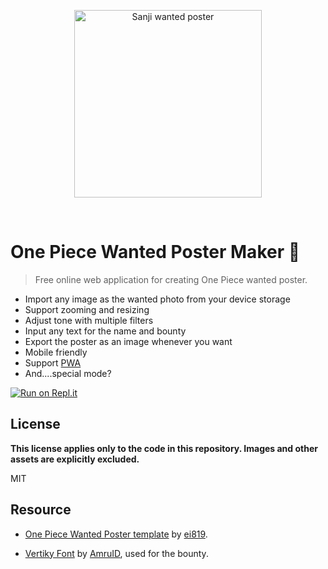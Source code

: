 <p align="center">
  <a href="https://yuskawu.github.io/one-piece-wanted-poster/dist" target="_blank" rel="noopener noreferrer">
    <img width="300" src="https://yuskawu.github.io/one-piece-wanted-poster/dist/images/share-preview-full.png" alt="Sanji wanted poster">
  </a>
</p>
<br/>

# One Piece Wanted Poster Maker 🤘

> Free online web application for creating One Piece wanted poster.

- Import any image as the wanted photo from your device storage
- Support zooming and resizing
- Adjust tone with multiple filters
- Input any text for the name and bounty
- Export the poster as an image whenever you want
- Mobile friendly
- Support [PWA](https://support.google.com/chrome/answer/9658361)
- And....special mode?

[![Run on Repl.it](https://replit.com/badge/github/EliteGreyIT67/one-piece-wanted-poster)](https://replit.com/new/github/EliteGreyIT67/one-piece-wanted-poster)

## License

**This license applies only to the code in this repository. Images and other assets are explicitly excluded.**

MIT

## Resource

- [One Piece Wanted Poster template](https://www.deviantart.com/ei819/art/One-Piece-Wanted-Poster-104165885) by [ei819](https://www.deviantart.com/ei819).

- [Vertiky Font](https://www.1001fonts.com/vertiky-font.html) by [AmruID](https://www.1001fonts.com/users/AmruID/), used for the bounty.
